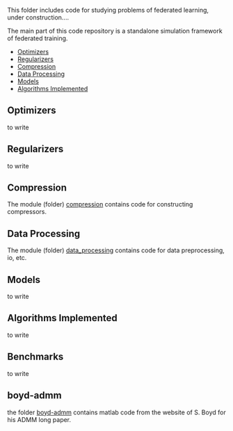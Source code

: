 This folder includes code for studying problems of federated learning, under construction....

The main part of this code repository is a standalone simulation framework of federated training.

<!-- toc -->

- [Optimizers](#optimizers)
- [Regularizers](#regularizers)
- [Compression](#compression)
- [Data Processing](#data-processing)
- [Models](#models)
- [Algorithms Implemented](#algorithms-implemented)

<!-- tocstop -->

## Optimizers
to write


## Regularizers
to write


## Compression

The module (folder) [compression](algorithms/compression/) contains code for constructing compressors.


## Data Processing

The module (folder) [data_processing](data_processing/) contains code for data preprocessing, io, etc.


## Models
to write


## Algorithms Implemented
to write


## Benchmarks
to write

## boyd-admm

the folder [boyd-admm](algorithms/boyd-admm/) contains matlab code from the website of S. Boyd for his ADMM long paper.
